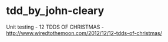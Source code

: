 # tdd_by_john-cleary
Unit testing - 12 TDDS OF CHRISTMAS - http://www.wiredtothemoon.com/2012/12/12-tdds-of-christmas/
